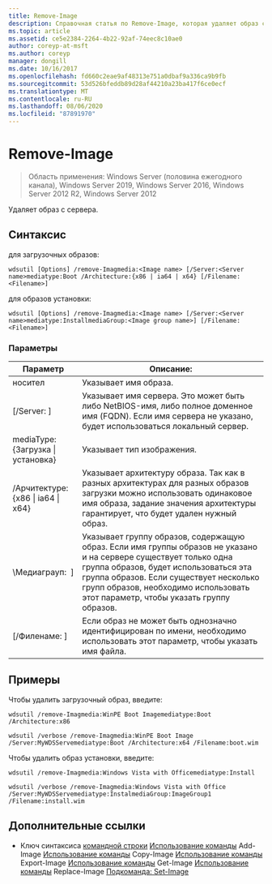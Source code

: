 ```yaml
---
title: Remove-Image
description: Справочная статья по Remove-Image, которая удаляет образ с сервера.
ms.topic: article
ms.assetid: ce5e2384-2264-4b22-92af-74eec8c10ae0
author: coreyp-at-msft
ms.author: coreyp
manager: dongill
ms.date: 10/16/2017
ms.openlocfilehash: fd660c2eae9af48313e751a0dbaf9a336ca9b9fb
ms.sourcegitcommit: 53d526bfeddb89d28af44210a23ba417f6ce0ecf
ms.translationtype: MT
ms.contentlocale: ru-RU
ms.lasthandoff: 08/06/2020
ms.locfileid: "87891970"
---
```

# <a name="remove-image"></a>Remove-Image

> Область применения: Windows Server (половина ежегодного канала), Windows Server 2019, Windows Server 2016, Windows Server 2012 R2, Windows Server 2012

Удаляет образ с сервера.

## <a name="syntax"></a>Синтаксис
для загрузочных образов:
```
wdsutil [Options] /remove-Imagmedia:<Image name> [/Server:<Server name>mediatype:Boot /Architecture:{x86 | ia64 | x64} [/Filename:<Filename>]
```
для образов установки:
```
wdsutil [Options] /remove-Imagmedia:<Image name> [/Server:<Server name>mediatype:InstallmediaGroup:<Image group name>] [/Filename:<Filename>]
```
### <a name="parameters"></a>Параметры
|Параметр|Описание:|
|-------|--------|
носител<Image name>|Указывает имя образа.|
|[/Server: <Server name> ]|Указывает имя сервера. Это может быть либо NetBIOS-имя, либо полное доменное имя (FQDN). Если имя сервера не указано, будет использоваться локальный сервер.|
mediaType: {Загрузка &#124; установка}|Указывает тип изображения.|
|/Арчитектуре: {x86 &#124; ia64 &#124; x64}|Указывает архитектуру образа. Так как в разных архитектурах для разных образов загрузки можно использовать одинаковое имя образа, задание значения архитектуры гарантирует, что будет удален нужный образ.|
|\Медиаграуп: <Image group name> ]|Указывает группу образов, содержащую образ. Если имя группы образов не указано и на сервере существует только одна группа образов, будет использоваться эта группа образов. Если существует несколько групп образов, необходимо использовать этот параметр, чтобы указать группу образов.|
|[/Филенаме: <File name> ]|Если образ не может быть однозначно идентифицирован по имени, необходимо использовать этот параметр, чтобы указать имя файла.|
## <a name="examples"></a>Примеры
Чтобы удалить загрузочный образ, введите:
```
wdsutil /remove-Imagmedia:WinPE Boot Imagemediatype:Boot /Architecture:x86
```
```
wdsutil /verbose /remove-Imagmedia:WinPE Boot Image /Server:MyWDSServemediatype:Boot /Architecture:x64 /Filename:boot.wim
```
Чтобы удалить образ установки, введите:
```
wdsutil /remove-Imagmedia:Windows Vista with Officemediatype:Install
```
```
wdsutil /verbose /remove-Imagmedia:Windows Vista with Office /Server:MyWDSServemediatype:InstalmediaGroup:ImageGroup1 /Filename:install.wim
```
## <a name="additional-references"></a>Дополнительные ссылки
- Ключ синтаксиса [командной строки](command-line-syntax-key.md) 
 [Использование команды](using-the-add-image-command.md) 
 Add-Image [Использование команды](using-the-copy-image-command.md) 
 Copy-Image [Использование команды](using-the-export-image-command.md) 
 Export-Image [Использование команды](using-the-get-image-command.md) 
 Get-Image [Использование команды](using-the-replace-image-command.md) 
 Replace-Image [Подкоманда: Set-Image](subcommand-set-image.md)
